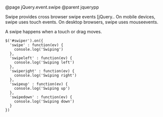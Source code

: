 @page jQuery.event.swipe
@parent jquerypp

Swipe provides cross browser swipe events [jQuery..  On mobile devices, swipe uses touch events.  On desktop browsers,
swipe uses mouseevents.

A swipe happens when a touch or drag moves.

	$('#swiper').on({
	  'swipe' : function(ev) {
	    console.log('Swiping')
	  },
	  'swipeleft' : function(ev) {
	    console.log('Swiping left')
	  },
	  'swiperight' : function(ev) {
	    console.log('Swiping right')
	  },
	  'swipeup' : function(ev) {
	    console.log('Swiping up')
	  },
	  'swipedown' : function(ev) {
	    console.log('Swiping down')
	  }
	})
